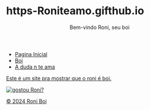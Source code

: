 # https-Roniteamo.gifthub.io
<!DOCTYPE html>
<html lang="pt-br"!>
<head>
    <meta charset="UTF-8">
    <meta name="viewport" content="width=device-width, initial-scale=1.0">
    <title>RONI EX DA DUDA</title>
</header>
<body>
    <header
        <h1>Bem-vindo Roni, seu boi</h1>
    </header>
    <nav>
    <ul>
       <li><a href="#">Pagina Inicial</a></li>
       <li><a href="#">Boi</a></li>
       <li><a href="#">A duda n te ama</a.</li>
   </ul>
   <main>
       <p>Este é um site pra mostrar que o roni é boi.</p>
       <img src="WhatsApp Image 2024-03-31 at 17.09.39.jpeg" alt="gostou Roni?">
    </main>
    <footer>
        <p>&copy; 2024 Roni Boi</p>
    </fooster>
</body>
</html>
